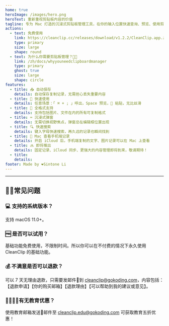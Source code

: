 ```yaml
---
home: true
heroImage: /images/hero.png
heroText: 重新重视剪贴板内容的价值
tagline: 专为 Mac 打造的沉浸式剪贴板管理工具，在你的输入位置快速查询、预览、使用剪贴板历史记录
actions:
  - text: 免费使用
    link: https://cleanclip.cc/releases/download/v1.2.2/CleanClip.app.zip
    type: primary
    size: large
    shape: round
  - text: 为什么你需要剪贴板管理？🫵🏻
    link: /zh/docs/whyyouneedclipboardmanager
    type: primary
    ghost: true
    size: large
    shape: circle
features:
  - title: 📥 自动保存
    details: 自动保存复制记录，无需担心丢失重要内容
  - title: 🚀 快速使用
    details: 任意场景：「 ⌘ + ; 」呼出，Space 预览，🔢 粘贴，无比丝滑
  - title: 🌈 全格式支持
    details: 支持包括图片、文件在内的所有可复制格式
  - title: ⌨️ 沉浸式弹窗
    details: 无需切换视野焦点，弹窗总在编辑框位置出现
  - title: 🔍 快速搜索
    details: 键入字母快速搜索，再久远的记录也瞬间找到
  - title: 📱 Mac 查看手机端记录
    details: 开启 iCloud 后，手机端复制的文字、图片记录可以在 Mac 上查看
  - title: 🔜 即将推出
    details: 固定记录、iCloud 同步、更强大的内容管理即将到来，敬请期待！
  - title: 
    details: 
footer: Made by ❤️Sintone Li
---
```


---
## 🙋🏻常见问题
### 💻 支持的系统版本？
支持 macOS 11.0+。

### 🆓 是否可以试用？
基础功能免费使用，不限制时间。所以你可以在不付费的情况下永久使用 CleanClip 的基础功能。

### 💰 不满意是否可以退款？
可以 7 天无理由退款，只需要发邮件📧到 cleanclip@gokoding.com，内容包括：【退款申请】【你的购买邮箱】【退款理由】【可以帮助到我的建议或意见】。

### 👩‍🎓🧑‍🎓有无教育优惠？
使用教育邮箱发送📧邮件至 cleanclip.edu@gokoding.com 可获取教育五折优惠！